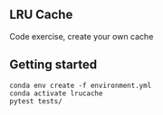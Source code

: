## LRU Cache

Code exercise, create your own cache

## Getting started

```
conda env create -f environment.yml
conda activate lrucache
pytest tests/
```
